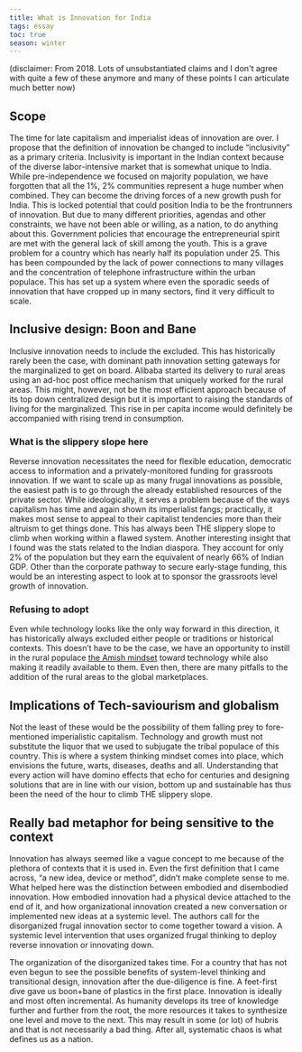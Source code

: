 ```yaml
---
title: What is Innovation for India
tags: essay
toc: true
season: winter
---
```



(disclaimer: From 2018. Lots of unsubstantiated claims and I don't agree with quite a few of these anymore and many of these points I can articulate much better now)

## Scope 

The time for late capitalism and imperialist ideas of innovation are over. I propose that the definition of innovation be changed to include “inclusivity” as a primary criteria. Inclusivity is important in the Indian context because of the diverse labor-intensive market that is somewhat unique to India. While pre-independence we focused on majority population, we have forgotten that all the 1%, 2% communities represent a huge number when combined. They can become the driving forces of a new growth push for India. This is locked potential that could position India to be the frontrunners of innovation. But due to many different priorities, agendas and other constraints, we have not been able or willing, as a nation, to do anything about this. Government policies that encourage the entrepreneurial spirit are met with the general lack of skill among the youth. This is a grave problem for a country which has nearly half its population under 25. This has been compounded by the lack of power connections to many villages and the concentration of telephone infrastructure within the urban populace. This has set up a system where even the sporadic seeds of innovation that have cropped up in many sectors, find it very difficult to scale.

## Inclusive design: Boon and Bane
Inclusive innovation needs to include the excluded. This has historically rarely been the case, with dominant path innovation setting gateways for the marginalized to get on board. Alibaba started its delivery to rural areas using an ad-hoc post office mechanism that uniquely worked for the rural areas. This might, however, not be the most efficient approach because of its top down centralized design but it is important to  raising the standards of living for the marginalized. This rise in per capita income would definitely be accompanied with rising trend in consumption.

### What is the slippery slope here
Reverse innovation necessitates the need for flexible education, democratic access to information and a privately-monitored funding for grassroots innovation. If we want to scale up as many frugal innovations as possible, the easiest path is to go through the already established resources of the private sector. While ideologically, it serves a problem because of the ways capitalism has time and again shown its imperialist fangs; practically, it makes most sense to appeal to their capitalist tendencies more than their altruism to get things done. This has always been THE slippery slope to climb when working within a flawed system. Another interesting insight that I found was the stats related to the Indian diaspora. They account for only 2% of the population but they earn the equivalent of nearly 66% of Indian GDP. Other than the corporate pathway to secure early-stage funding, this would be an interesting aspect to look at to sponsor the grassroots level growth of innovation.

### Refusing to adopt 
Even while technology looks like the only way forward in this direction, it has historically always excluded either people or traditions or historical contexts. This doesn’t have to be the case, we have an opportunity to instill in the rural populace [the Amish mindset](https://qz.com/1275194/the-amish-understand-a-life-changing-truth-about-technology-the-rest-of-us-dont/) toward technology while also making it readily available to them. Even then, there are many pitfalls to the addition of the rural areas to the global marketplaces. 
## Implications of Tech-saviourism and globalism
Not the least of these would be the possibility of them falling prey to fore-mentioned imperialistic capitalism. Technology and growth must not substitute the liquor that we used to subjugate the tribal populace of this country. This is where a system thinking mindset comes into place, which envisions the future, warts, diseases, deaths and all. Understanding that every action will have domino effects that echo for centuries and designing solutions that are in line with our vision, bottom up and sustainable has thus been the need of the hour to climb THE slippery slope.

## Really bad metaphor for being sensitive to the context
Innovation has always seemed like a vague concept to me because of the plethora of contexts that it is used in. Even the first definition that I came across, “a new idea, device or method”, didn’t make complete sense to me. What helped here was the distinction between embodied and disembodied innovation. How embodied innovation had a physical device attached to the end of it, and how organizational innovation created a new conversation or implemented new ideas at a systemic level. The authors call for the disorganized frugal innovation sector to come together toward a vision. A systemic level intervention that uses organized frugal thinking to deploy reverse innovation or innovating down.

The organization of the disorganized takes time. For a country that has not even begun to see the possible benefits of system-level thinking and transitional design, innovation after the due-diligence is fine. A feet-first dive gave us boon+bane of plastics in the first place. Innovation is ideally and most often incremental. As humanity develops its tree of knowledge further and further from the root, the more resources it takes to synthesize one level and move to the next. This may result in some (or lot) of hubris and that is not necessarily a bad thing. After all, systematic chaos is what defines us as a nation.